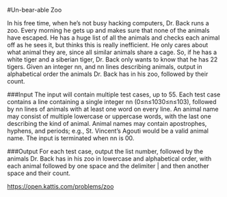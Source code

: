#Un-bear-able Zoo

In his free time, when he’s not busy hacking computers, Dr. Back runs a zoo. Every morning he gets up and makes sure that none of the animals have escaped. He has a huge list of all the animals and checks each animal off as he sees it, but thinks this is really inefficient. He only cares about what animal they are, since all similar animals share a cage. So, if he has a white tiger and a siberian tiger, Dr. Back only wants to know that he has 22 tigers.
Given an integer nn, and nn lines describing animals, output in alphabetical order the animals Dr. Back has in his zoo, followed by their count.

###Input
The input will contain multiple test cases, up to 55. Each test case contains a line containing a single integer nn (0≤n≤1030≤n≤103), followed by nn lines of animals with at least one word on every line. An animal name may consist of multiple lowercase or uppercase words, with the last one describing the kind of animal. Animal names may contain apostrophes, hyphens, and periods; e.g., St. Vincent’s Agouti would be a valid animal name. The input is terminated when nn is 00.

###Output
For each test case, output the list number, followed by the animals Dr. Back has in his zoo in lowercase and alphabetical order, with each animal followed by one space and the delimiter | and then another space and their count.

https://open.kattis.com/problems/zoo